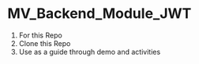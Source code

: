 # MV_Backend_Module_JWT

1. For this Repo
2. Clone this Repo
3. Use as a guide through demo and activities
